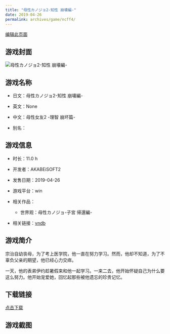 ```yaml
---
title: "母性カノジョ2-知性 崩壊編-"
date: 2019-04-26
permalink: archives/game/ncff4/
---
```

[编辑此页面](https://github.com/ACG-3/ADV3-source/blob/main/source/_posts/%E6%AF%8D%E6%80%A7%E3%82%AB%E3%83%8E%E3%82%B8%E3%83%A72-%E7%9F%A5%E6%80%A7%20%E5%B4%A9%E5%A3%8A%E7%B7%A8-.md)

## 游戏封面

![母性カノジョ2-知性 崩壊編-](https://pan.timero.xyz/d/onedrive/img_lib_001/%E6%AF%8D%E6%80%A7%E3%82%AB%E3%83%8E%E3%82%B8%E3%83%A72-%E7%9F%A5%E6%80%A7%20%E5%B4%A9%E5%A3%8A%E7%B7%A8-_cover.avif)


## 游戏名称

- 日文：母性カノジョ2-知性 崩壊編-
- 英文：None
- 中文：母性女友2 -理智 崩坏篇-

- 别名：


## 游戏信息

- 时长：11.0 h
- 开发者：AKABEiSOFT2
- 发售日期：2019-04-26
- 游戏平台：win
- 相关作品：
   - 世界观：母性カノジョ-子宮 帰還編-

- 相关链接：[vndb](https://vndb.org/v25328)


## 游戏简介

宗治自幼丧母，为了考上医学院，他一直在努力学习。然而，他却不知道，为了不辜负父亲的期望，他已经心力交瘁。

一天，他的表弟伊约趁暑假来和他一起学习。一来二去，他开始怀疑自己为什么要这么努力。他开始宠爱她，回忆起那些被他遗忘的珍贵记忆。




## 下载链接

[点击下载](https://pan.timero.xyz/onedrive/adv_lib_001/%E6%AF%8D%E6%80%A7%E3%82%AB%E3%83%8E%E3%82%B8%E3%83%A72-%E7%9F%A5%E6%80%A7%20%E5%B4%A9%E5%A3%8A%E7%B7%A8-)


## 游戏截图


